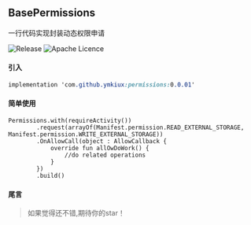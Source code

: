 ## BasePermissions

一行代码实现封装动态权限申请

![Release](https://jitpack.io/v/ymkiux/permissions.svg) ![Apache Licence](http://img.shields.io/badge/license-Apache2.0-ff6600.svg)

#### 引入

```css
implementation 'com.github.ymkiux:permissions:0.0.01'
```
#### 简单使用

```
Permissions.with(requireActivity())
        .request(arrayOf(Manifest.permission.READ_EXTERNAL_STORAGE, Manifest.permission.WRITE_EXTERNAL_STORAGE))
        .OnAllowCall(object : AllowCallback {
            override fun allOwDoWork() {
                //do related operations
            }
        })
        .build()
```

#### 尾言

> 如果觉得还不错,期待你的star！

